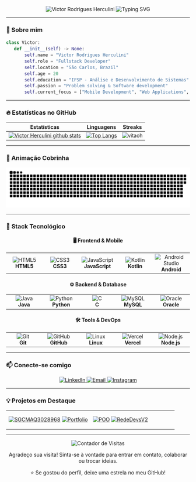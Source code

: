 <div align="center">
  <img src="https://capsule-render.vercel.app/api?type=waving&color=gradient&height=150&section=header&text=Victor%20Rodrigues%20Herculini&fontSize=45&fontAlignY=35&animation=twinkling" alt="Victor Rodrigues Herculini" />
  <img src="https://readme-typing-svg.herokuapp.com?font=Poppins&size=26&pause=1000&color=FF6B6B&center=true&vCenter=true&width=700&lines=👨‍💻+Fullstack+Developer;💡+Code+|+Learn+|+Repeat;⚡+Always+Building+New+Things" alt="Typing SVG"/>
</div>

---

### 👋 Sobre mim

 ```python
class Victor:
    def __init__(self) -> None:
        self.name = "Victor Rodrigues Herculini"
        self.role = "Fullstack Developer"
        self.location = "São Carlos, Brazil"
        self.age = 20
        self.education = "IFSP - Análise e Desenvolvimento de Sistemas"
        self.passion = "Problem solving & Software development"
        self.current_focus = ["Mobile Development", "Web Applications", "Database Design"]
```

---

### 🔥 Estatísticas no GitHub

|Estatísticas|Linguagens|Streaks|
|--|--|--|
|[![Victor Herculini github stats](https://github-readme-stats.vercel.app/api?username=vitaoh&show_icons=true&theme=dracula&hide_title=true)](https://github.com/vitaoh)|[![Top Langs](https://github-readme-stats.vercel.app/api/top-langs/?username=vitaoh&show_icons=true&theme=dracula&layout=compact&hide_title=true)](https://github.com/vitaoh)|![vitaoh](https://github-readme-streak-stats.herokuapp.com/?user=vitaoh&theme=dracula)|


---

### 🐍 Animação Cobrinha

<div align="center">
  <img src="https://raw.githubusercontent.com/vitaoh/vitaoh/output/snake.svg" alt="Snake animation" />
</div>

---

### 🚀 **Stack Tecnológico**

<div align="center">

#### **🖥️ Frontend & Mobile**
<table>
  <tr>
    <td align="center" width="120">
      <img src="https://skillicons.dev/icons?i=html" width="48" height="48" alt="HTML5" />
      <br><strong>HTML5</strong>
    </td>
    <td align="center" width="120">
      <img src="https://skillicons.dev/icons?i=css" width="48" height="48" alt="CSS3" />
      <br><strong>CSS3</strong>
    </td>
    <td align="center" width="120">
      <img src="https://skillicons.dev/icons?i=js" width="48" height="48" alt="JavaScript" />
      <br><strong>JavaScript</strong>
    </td>
    <td align="center" width="120">
      <img src="https://skillicons.dev/icons?i=kotlin" width="48" height="48" alt="Kotlin" />
      <br><strong>Kotlin</strong>
    </td>
    <td align="center" width="120">
      <img src="https://cdn.jsdelivr.net/gh/devicons/devicon/icons/androidstudio/androidstudio-original.svg" width="48" height="48" alt="Android Studio"/>
      <br><strong>Android</strong>
    </td>
  </tr>
</table>

#### **⚙️ Backend & Database**
<table>
  <tr>
    <td align="center" width="120">
      <img src="https://skillicons.dev/icons?i=java" width="48" height="48" alt="Java" />
      <br><strong>Java</strong>
    </td>
    <td align="center" width="120">
      <img src="https://skillicons.dev/icons?i=python" width="48" height="48" alt="Python" />
      <br><strong>Python</strong>
    </td>
    <td align="center" width="120">
      <img src="https://skillicons.dev/icons?i=c" width="48" height="48" alt="C" />
      <br><strong>C</strong>
    </td>
    <td align="center" width="120">
      <img src="https://skillicons.dev/icons?i=mysql" width="48" height="48" alt="MySQL" />
      <br><strong>MySQL</strong>
    </td>
    <td align="center" width="120">
      <img src="https://cdn.jsdelivr.net/gh/devicons/devicon/icons/oracle/oracle-original.svg" width="48" height="48" alt="Oracle"/>
      <br><strong>Oracle</strong>
    </td>
  </tr>
</table>

#### **🛠️ Tools & DevOps**
<table>
  <tr>
    <td align="center" width="120">
      <img src="https://skillicons.dev/icons?i=git" width="48" height="48" alt="Git" />
      <br><strong>Git</strong>
    </td>
    <td align="center" width="120">
      <img src="https://skillicons.dev/icons?i=github" width="48" height="48" alt="GitHub" />
      <br><strong>GitHub</strong>
    </td>
    <td align="center" width="120">
      <img src="https://skillicons.dev/icons?i=linux" width="48" height="48" alt="Linux" />
      <br><strong>Linux</strong>
    </td>
    <td align="center" width="120">
      <img src="https://skillicons.dev/icons?i=vercel" width="48" height="48" alt="Vercel" />
      <br><strong>Vercel</strong>
    </td>
    <td align="center" width="120">
      <img src="https://skillicons.dev/icons?i=nodejs" width="48" height="48" alt="Node.js" />
      <br><strong>Node.js</strong>
    </td>
  </tr>
</table>

</div>

---

### 📫 Conecte-se comigo

<p align="center">
  <a href="https://www.linkedin.com/in/victor-herculini">
    <img src="https://img.shields.io/badge/LinkedIn-victor--herculini-0077B5?style=for-the-badge&logo=linkedin&logoColor=white" alt="LinkedIn"/>
  </a>
  <a href="mailto:herculinvictorr@gmail.com">
    <img src="https://img.shields.io/badge/Email-herculinvictorr@gmail.com-D14836?style=for-the-badge&logo=gmail&logoColor=white" alt="Email"/>
  </a>
  <a href="https://www.instagram.com/victorherculini/">
    <img src="https://img.shields.io/badge/Instagram-victorherculini-E4405F?style=for-the-badge&logo=instagram&logoColor=white" alt="Instagram"/>
  </a>
</p>

---

### 💡 **Projetos em Destaque**

<div align="center">

<table>
<tr>
<td width="50%">

[![SGCMAQ3028968](https://github-readme-stats.vercel.app/api/pin/?username=vitaoh&repo=SGCMAQ3028968&theme=radical&hide_border=true&bg_color=0D1117)](https://github.com/vitaoh/SGCMAQ3028968)
[![Portfolio](https://github-readme-stats.vercel.app/api/pin/?username=vitaoh&repo=Portfolio&theme=radical&hide_border=true&bg_color=0D1117)](https://github.com/vitaoh/Portfolio)

</td>
<td width="50%">

[![POO](https://github-readme-stats.vercel.app/api/pin/?username=vitaoh&repo=POO&theme=radical&hide_border=true&bg_color=0D1117)](https://github.com/vitaoh/POO)
[![RedeDevsV2](https://github-readme-stats.vercel.app/api/pin/?username=vitaoh&repo=RedeDevsV2&theme=radical&hide_border=true&bg_color=0D1117)](https://github.com/vitaoh/RedeDevsV2)

</td>
</tr>
</table>

---

<p align="center">
  <img src="https://komarev.com/ghpvc/?username=vitaoh&style=for-the-badge&color=3498db" alt="Contador de Visitas"/>
</p>

Agradeço sua visita! Sinta-se à vontade para entrar em contato, colaborar ou trocar ideias.

⭐ Se gostou do perfil, deixe uma estrela no meu GitHub!
